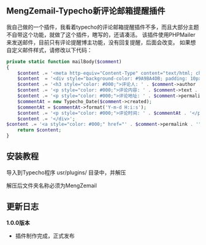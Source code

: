 ## MengZemail-Typecho新评论邮箱提醒插件

我自己做的一个插件，我看着typecho的评论邮箱提醒插件不多，而且大部分主题不自带这个功能，就做了这个插件，瞎写的，还请凑活。
该插件使用PHPMailer来发送邮件，目前只有评论提醒博主功能，没有回复提醒，后面会改变。
如果想自定义邮件样式，请修改以下代码：

```php
private static function mailBody($comment)
{
    $content .= '<meta http-equiv="Content-Type" content="text/html; charset=UTF-8">';
    $content  = '<div style="background-color: #9A9BA4DB; padding: 10px; border-radius: 5px;">';
    $content .= '<h3 style="color: #000;">评论人: ' . $comment->author . '</h3>';
    $content .= '<p style="color: #000;">评论内容: ' . $comment->text . '</p>';
    $content .= '<p style="color: #000;">评论地址: ' . $comment->permalink . '</p>';
    $commentAt = new Typecho_Date($comment->created);
    $commentAt = $commentAt->format('Y-m-d H:i:s');
    $content .= '<p style="color: #000;">评论时间: ' . $commentAt . '</p>';
    $content .= '</div>';
$content .= '<a style="color: #000;" href="' . $comment->permalink . '">点我查看</a>';
    return $content;
}
```


## 安装教程

导入到Typecho程序 usr/plugins/ 目录中，并解压

解压后文件夹名称必须为MengZemail

## 更新日志

**1.0.0版本**
 - 插件制作完成，正式发布